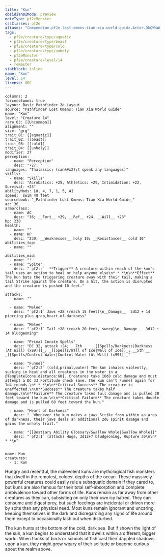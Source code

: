 ```yaml
---
title: "Kun"
obsidianUIMode: preview
noteType: pf2eMonster
cssClasses: pf2e
aliases: "Compendium.pf2e.lost-omens-tian-xia-world-guide.Actor.DkQWhW0CelytSWAV" 
tags:
  - pf2e/creature/type/aquatic
  - pf2e/creature/type/beast
  - pf2e/creature/type/cold
  - pf2e/creature/type/unholy
  - pf2eMonster
  - pf2e/creature/level/14
  - remaster
statblock: inline
name: "Kun"
level: 14
license: ORC
---
```


```statblock
columns: 2
forcecolumns: true
layout: Basic Pathfinder 2e Layout
source: "Pathfinder Lost Omens: Tian Xia World Guide"
name: "Kun"
level: "Creature 14"
rare_03: [[Uncommon]]
alignment: ""
size: "grg"
trait_01: [[aquatic]]
trait_02: [[beast]]
trait_03: [[cold]]
trait_04: [[unholy]]
modifier: 27
perception:
  - name: "Perception"
    desc: "+27; "
languages: "Thalassic; (can&#x27;t speak any languages)"
skills:
  - name: "Skills"
    desc: "Acrobatics: +25, Athletics: +29, Intimidation: +22, Survival: +25"
abilityMods: [8, 4, 7, 1, 5, 4]
speed:  swim 40 feet
sourcebook: "_Pathfinder Lost Omens: Tian Xia World Guide_"
ac: 36
armorclass:
  - name: AC
    desc: "36; __Fort__ +29, __Ref__ +24, __Will__ +23"
hp: 230
health:
  - name: ""
  - name: HP
    desc: "230; __Weaknesses__ holy 10; __Resistances__ cold 10"
abilities_top:
  - name: ""

abilities_mid:
  - name: ""
  - name: "Spite"
    desc: "`pf2:r`  **Trigger** A creature within reach of the kun's tail uses an action to heal or help anyone else\n* * *\n\n**Effect** The kun bats the triggering creature away with their tail, making a tail Strike against the creature. On a hit, the action is disrupted and the creature is pushed 10 feet."

attacks:
  - name: ""

  - name: "Melee"
    desc: "`pf2:1` Jaws +28 (reach 15 feet)\n__Damage__  3d12 + 14 piercing plus grab,heart-of-darkness"

  - name: "Melee"
    desc: "`pf2:1` Tail +28 (reach 20 feet, sweep)\n__Damage__  3d12 + 14 bludgeoning"

  - name: "Primal Innate Spells"
    desc: "DC 32, attack +24; __7th __  _[[Spells/Darkness|Darkness (At Will) (x99)]]_, _[[Spells/Wall of Ice|Wall of Ice]]_; __5th __  _[[Spells/Control Water|Control Water (At Will) (x99)]]_"

  - name: "Funnel"
    desc: "`pf2:2` (cold,primal,water) The kun inhales violently, sucking in heat and all creatures in the water in a @Template[cone|distance:60]. Creatures take 10d8 cold damage and must attempt a DC 33 Fortitude check save. The kun can't Funnel again for 1d4 rounds.\n* * *\n\n**Critical Success** The creature is unaffected.\n\n**Success** The creature takes half damage.\n\n**Failure** The creature takes full damage and is pulled 30 feet toward the kun.\n\n**Critical Failure** The creature takes double damage and is pulled 60 feet toward the kun."

  - name: "Heart of Darkness"
    desc: "  Whenever the kun makes a jaws Strike from within an area of darkness, their jaws deals an additional 2d6 spirit damage and gains the unholy trait."

  - name: "[[Bestiary Ability Glossary/Swallow Whole|Swallow Whole]]"
    desc: "`pf2:1` (attack) Huge, 3d12+7 bludgeoning, Rupture 30\n\n* * *\n"
 
```

```encounter-table
name: Kun
creatures:
  - 1: Kun
```



Hungry and resentful, the malevolent kuns are mythological fish monsters that dwell in the remotest, coldest depths of the ocean. These massively powerful creatures could easily rule a subaquatic domain if they cared to, but kuns are also famous for their total self-absorption and complete ambivalence toward other forms of life. Kuns remain as far away from other creatures as they can, subsisting on only their own icy hatred. They can consume and digest prey, but such feedings are incidental or driven more by spite than any physical need. Most kuns remain ignorant and uncaring, keeping themselves in the dark and disregarding any signs of life around them except to occasionally lash out when disturbed.

The kun hunts at the bottom of the cold, dark sea. But if shown the light of the sun, a kun begins to understand that it dwells within a different, bigger world. When flocks of birds or schools of fish cast their dappled shadows upon a kun, they might grow weary of their solitude or become curious about the realm above.
